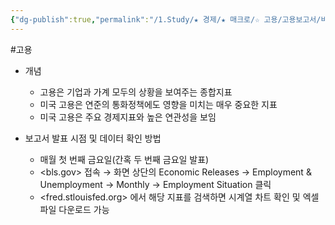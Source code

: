 ```yaml
---
{"dg-publish":true,"permalink":"/1.Study/★ 경제/★ 매크로/☆ 고용/고용보고서/비농업고용지수/","created":"2024-11-20T21:02:27.080+09:00","updated":"2025-06-03T20:07:19.831+09:00"}
---
```


#고용 

- 개념
	- 고용은 기업과 가계 모두의 상황을 보여주는 종합지표 
	- 미국 고용은 연준의 통화정책에도 영향을 미치는 매우 중요한 지표 
	- 미국 고용은 주요 경제지표와 높은 연관성을 보임

- 보고서 발표 시점 및 데이터 확인 방법
	- 매월 첫 번째 금요일(간혹 두 번째 금요일 발표)
	- <bls.gov> 접속 → 화면 상단의 Economic Releases → Employment & Unemployment → Monthly → Employment Situation 클릭
	- <fred.stlouisfed.org> 에서 해당 지표를 검색하면 시계열 차트 확인 및 엑셀 파일 다운로드 가능